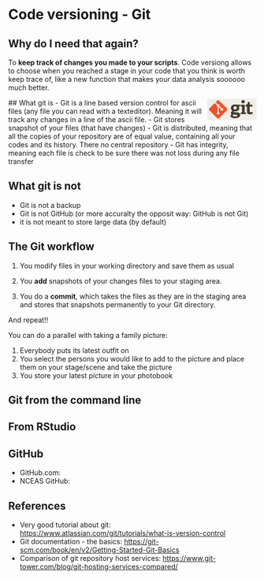 # Code versioning - Git

## Why do I need that again?
To **keep track of changes you made to your scripts**. Code versiong allows to choose when you reached a stage in your code that you think is worth keep trace of, like a new function that makes your data analysis soooooo much better.


<img style="float: right;width: 100px;" src="images/git_icon.png">
## What git is
- Git is a line based version control for ascii files (any file you can read with a texteditor). Meaning it will track any changes in a line of the ascii file.
- Git stores snapshot of your files (that have changes) 
- Git is distributed, meaning that all the copies of your repository are of equal value, containing all your codes and its history. There no central repository
- Git has integrity, meaning each file is check to be sure there was not loss during any file transfer

## What git is not
- Git is not a backup
- Git is not GitHub (or more accuralty the opposit way: GitHub is not Git)
- it is not meant to store large data (by default)


## The Git workflow

1. You modify files in your working directory and save them as usual

2. You **add** snapshots of your changes files to your staging area.

3. You do a **commit**, which takes the files as they are in the staging area and stores that snapshots permanently to your Git directory.

And repeat!!

You can do a parallel with taking a family picture: 

1. Everybody puts its latest outfit on
2. You select the persons you would like to add to the picture and  place them on your stage/scene and take the picture
3. You store your latest picture in your photobook 

## Git from the command line

## From RStudio


## GitHub
* GitHub.com: 
* NCEAS GitHub: 


## References

- Very good tutorial about git: https://www.atlassian.com/git/tutorials/what-is-version-control
- Git documentation - the basics: https://git-scm.com/book/en/v2/Getting-Started-Git-Basics
- Comparison of git repository host services: https://www.git-tower.com/blog/git-hosting-services-compared/